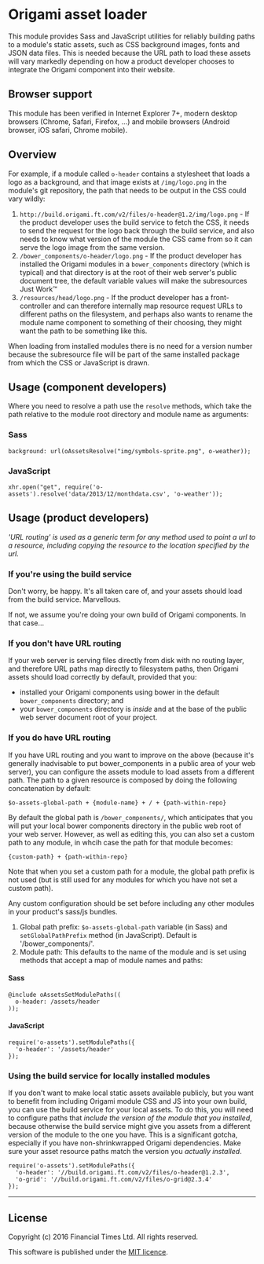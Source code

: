 # Origami asset loader

This module provides Sass and JavaScript utilities for reliably building paths to a module's static assets, such as CSS background images, fonts and JSON data files. This is needed because the URL path to load these assets will vary markedly depending on how a product developer chooses to integrate the Origami component into their website.

## Browser support
This module has been verified in Internet Explorer 7+, modern desktop browsers (Chrome, Safari, Firefox, …) and mobile browsers (Android browser, iOS safari, Chrome mobile).

## Overview

For example, if a module called `o-header` contains a stylesheet that loads a logo as a background, and that image exists at `/img/logo.png` in the module's git repository, the path that needs to be output in the CSS could vary wildly:

1. `http://build.origami.ft.com/v2/files/o-header@1.2/img/logo.png` - If the product developer uses the build service to fetch the CSS, it needs to send the request for the logo back through the build service, and also needs to know what version of the module the CSS came from so it can serve the logo image from the same version.
1. `/bower_components/o-header/logo.png` - If the product developer has installed the Origami modules in a `bower_components` directory (which is typical) and that directory is at the root of their web server's public document tree, the default variable values will make the subresources Just Work&trade;
1. `/resources/head/logo.png` - If the product developer has a front-controller and can therefore internally map resource request URLs to different paths on the filesystem, and perhaps also wants to rename the module name component to something of their choosing, they might want the path to be something like this.

When loading from installed modules there is no need for a version number because the subresource file will be part of the same installed package from which the CSS or JavaScript is drawn.

## Usage (component developers)

Where you need to resolve a path use the `resolve` methods, which take the path relative to the module root directory and module name as arguments:

### Sass

	background: url(oAssetsResolve("img/symbols-sprite.png", o-weather));

### JavaScript

	xhr.open("get", require('o-assets').resolve('data/2013/12/monthdata.csv', 'o-weather'));

## Usage (product developers)

*'URL routing' is used as a generic term for any method used to point a url to a resource, including copying the resource to the location specified by the url.*

### If you're using the build service

Don't worry, be happy.  It's all taken care of, and your assets should load from the build service.  Marvellous.

If not, we assume you're doing your own build of Origami components.  In that case...

### If you don't have URL routing

If your web server is serving files directly from disk with no routing layer, and therefore URL paths map directly to filesystem paths, then Origami assets should load correctly by default, provided that you:

* installed your Origami components using bower in the default `bower_components` directory; and
* your `bower_components` directory is *inside* and at the base of the public web server document root of your project.

### If you do have URL routing

If you have URL routing and you want to improve on the above (because it's generally inadvisable to put bower_components in a public area of your web server), you can configure the assets module to load assets from a different path. The path to a given resource is composed by doing the following concatenation by default:

	$o-assets-global-path + {module-name} + / + {path-within-repo}

By default the global path is `/bower_components/`, which anticipates that you will put your local bower components directory in the public web root of your web server.  However, as well as editing this, you can also set a custom path to any module, in whcih case the path for that module becomes:

	{custom-path} + {path-within-repo}

Note that when you set a custom path for a module, the global path prefix is not used (but is still used for any modules for which you have not set a custom path).

Any custom configuration should be set before including any other modules in your product's sass/js bundles.

1. Global path prefix: `$o-assets-global-path` variable (in Sass) and `setGlobalPathPrefix` method (in JavaScript).  Default is '/bower_components/'.
1. Module path: This defaults to the name of the module and is set using methods that accept a map of module names and paths:

#### Sass

	@include oAssetsSetModulePaths((
	  o-header: /assets/header
	));

#### JavaScript

	require('o-assets').setModulePaths({
	  'o-header': '/assets/header'
	});

### Using the build service for locally installed modules

If you don't want to make local static assets available publicly, but you want to benefit from including Origami module CSS and JS into your own build, you can use the build service for your local assets.  To do this, you will need to configure paths that *include the version of the module that you installed*, because otherwise the build service might give you assets from a different version of the module to the one you have.  This is a significant gotcha, especially if you have non-shrinkwrapped Origami dependencies.  Make sure your asset resource paths match the version you *actually installed*.

	require('o-assets').setModulePaths({
	  'o-header': '//build.origami.ft.com/v2/files/o-header@1.2.3',
	  'o-grid': '//build.origami.ft.com/v2/files/o-grid@2.3.4'
	});

----

## License

Copyright (c) 2016 Financial Times Ltd. All rights reserved.

This software is published under the [MIT licence](http://opensource.org/licenses/MIT).
